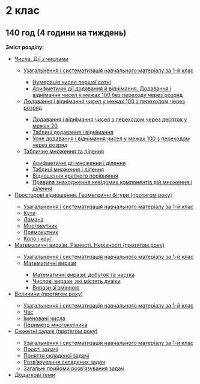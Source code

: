 # 2 клас
140 год (4 години на тиждень)
---------------------
<p><b>Зміст розділу:</b></p>
<ul type="disc">
<li><a href="http://mathmon14.ed-era.com/2/chisla_dii_iz_chislami.html">Числа. Дії з числами</a></li>
<ul type="circle">
<li><a href="http://mathmon14.ed-era.com/2/uzagalnennya__sistematizatsya_navchalnogo_materyalu.html">Узагальнення і систематизація навчального матеріалу за 1-й клас</a></li>
<ul type="square">
<li><a href="http://mathmon14.ed-era.com/2/numeratsya_chisel_pershoy_sotny.html">Нумерація чисел першої сотні</a></li>
<li><a href="http://mathmon14.ed-era.com/2/arifmetichny_dii_dodavannya_i_vydnymannya.html">Арифметичні дії додавання й віднімання. Додавання і віднімання чисел у межах 100 без переходу через розряд</a></li>
</ul>
<li><a href="http://mathmon14.ed-era.com/2/dodavannya__vydnmannya_chisel_u_mezhah_100.html">Додавання і віднімання чисел у межах 100 з переходом через розряд</a></li>
<ul type="square">
<li><a href="http://mathmon14.ed-era.com/2/dodavannya__vydnmannya_chisel_z_perehodom_cherez.html">Додавання і віднімання чисел з переходом через десяток у межах 20</a></li>
<li><a href="http://mathmon14.ed-era.com/2/tablitsy_dodavannya_ta_vydnymannya.html">Таблиці додавання і віднімання</a></li>
<li><a href="http://mathmon14.ed-era.com/2/usne_dodavannya__vydnymannya_chisel_u_mezhah_100_z_perehodom.html">Усне додавання і віднімання чисел у межах 100 з переходом через розряд</a></li>
</ul>
<li><a href="http://mathmon14.ed-era.com/2/tablichne_mnozhennya_ta_dylennya.html">Табличне множення та ділення</a></li>
<ul type="square">
<li><a href="http://mathmon14.ed-era.com/2/arifmetichny_dii_mnozhennya_ta_dylennya.html">Арифметичні дії множення і ділення</a></li>
<li><a href="http://mathmon14.ed-era.com/2/tablitsy_mnozhennya_ta_dylennya.html">Таблиці множення і ділення</a></li>
<li><a href="http://mathmon14.ed-era.com/2/vydnoshennya_kratnogo_poryvnyannya.html">Відношення кратного порівняння</a></li>
<li><a href="http://mathmon14.ed-era.com/2/pravila_znahodzhennya_nevydomih_komponentyv_diu_mnozhennya.html">Правила знаходження невідомих компонентів дій множення і ділення</a></li></ul>
</ul>
<li><a href="http://mathmon14.ed-era.com/2/prostorovy_vydnoshennya_geometrichnyh_fyguri_protyagom_roku.html">Просторові відношення. Геометричні фігури (протягом року)</a></li>
<ul type="circle">
<li><a href="http://mathmon14.ed-era.com/2/uzagalnennya_ta_sistematizatsya_navchalnogo_materyalu_za_1_klas.html">Узагальнення і систематизація навчального матеріалу за 1-й клас</a></li>
<li><a href="http://mathmon14.ed-era.com/2/kuti.html">Кути</a></li>
<li><a href="http://mathmon14.ed-era.com/2/lamana.html">Ламана</a></li>
<li><a href="http://mathmon14.ed-era.com/2/mnogokutnyk.html">Многокутник</a></li>
<li><a href="http://mathmon14.ed-era.com/2/pryamokutnyk.html">Прямокутник</a></li>
<li><a href="http://mathmon14.ed-era.com/2/kolo_ta_krug.html">Коло і круг</a></li>
</ul>
<li><a href="http://mathmon14.ed-era.com/2/matematichny_virazi_ryvnosty_neryvnosty_protyagom_roku.html">Математичні вирази. Рівності. Нерівності (протягом року)</a></li>
<ul type="circle">
<li><a href="http://mathmon14.ed-era.com/2/uzagalnennya_i_sistematizatsya_navchalnogo_materalu_za_1_klas.html">Узагальнення і систематизація навчального матеріалу за 1-й клас</a></li>
<li><a href="http://mathmon14.ed-era.com/2/matematichny_virazi.html">Математичні вирази</a></li>
<ul type="square">
<li><a href="http://mathmon14.ed-era.com/2/matematichny_virazi_dobutok_ta_chastka.html">Математичні вирази: добуток та частка</a></li>
<li><a href="http://mathmon14.ed-era.com/2/chislovy_virazi_yaky_mystyat_duzhki.html">Числові вирази, які містять дужки</a></li>
<li><a href="http://mathmon14.ed-era.com/2/virazi_zi_zmynnoyu.html">Вирази зі змінною</a></li>
</ul>
</ul>
<li><a href="http://mathmon14.ed-era.com/2/velychini_protyagom_roku.html">Величини (протягом року)</a></li>
<ul type="circle">
<li><a href="http://mathmon14.ed-era.com/2/uzagalnennya_ta_sistematizatsya_navchalnogo_materalu.html">Узагальнення і систематизація навчального матеріалу за 1-й клас</a></li>
<li><a href="http://mathmon14.ed-era.com/2/chas_2_klas.html">Час</a></li>
<li><a href="http://mathmon14.ed-era.com/2/imenovany_chisla.html">Іменовані числа</a></li>
<li><a href="http://mathmon14.ed-era.com/2/perimetr_mnogokutnika.html">Периметр многокутника</a></li>
</ul>
<li><a href="http://mathmon14.ed-era.com/2/syuzhetny_zadachy_protyagom_roku.html">Сюжетні задачі (протягом року)</a></li>
<ul type="circle">
<li><a href="http://mathmon14.ed-era.com/2/uzagalnennya_ta_sistematizatsya_navchalnogo_materalu_za_1_klas.html">Узагальнення і систематизація навчального матеріалу за 1-й клас</a></li>
<li><a href="http://mathmon14.ed-era.com/2/prosty_zadachy.html">Прості задачі</a></li>
<li><a href="http://mathmon14.ed-era.com/2/ponyattya_skladenoy_zadachy.html">Поняття складеної задачі</a></li>
<li><a href="http://mathmon14.ed-era.com/2/rozvyazuvannya_skladenih_zadach.html">Розв’язування складених задач</a></li>
<li><a href="http://mathmon14.ed-era.com/2/zagalny_priiomi_rozvyazuvannya_zadach.html">Загальні прийоми розв’язування задач</a></li>
</ul>
<li><a href="http://mathmon14.ed-era.com/2/dodatkovy_temi.html">Додаткові теми</a></li>
</ul>